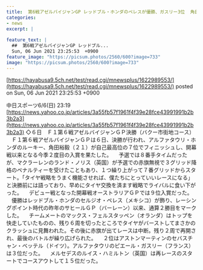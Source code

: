 ```yaml
---
title:  第6戦アゼルバイジャンGP レッドブル・ホンダのペレスが優勝、ガスリー3位  角田7位  フェルスタッペン、タイヤバーストリタイア  
categories:
- news
excerpt: |
  
feature_text: |
  ##  第6戦アゼルバイジャンGP レッドブル...
  Sun, 06 Jun 2021 23:25:53  +0900
feature_image: "https://picsum.photos/2560/600?image=733"
image: "https://picsum.photos/2560/600?image=733"
---
```


[https://hayabusa9.5ch.net/test/read.cgi/mnewsplus/1622989553/](https://hayabusa9.5ch.net/test/read.cgi/mnewsplus/1622989553/)
posted on Sun, 06 Jun 2021 23:25:53  +0900

<!--more-->

中日スポーツ6/6(日) 23:19 [https://news.yahoo.co.jp/articles/3a55fb57f1961f4f39e28fce43991991b2b3b2a3](https://news.yahoo.co.jp/articles/3a55fb57f1961f4f39e28fce43991991b2b3b2a3) ◇６日　Ｆ１第６戦アゼルバイジャンＧＰ決勝（バクー市街地コース） 　Ｆ１第６戦アゼルバイジャンＧＰは６日、決勝が行われ、アルファタウリ・ホンダのルーキー、角田裕毅（２１）が自己最高位の７位でフィニッシュし、開幕戦以来となる今季２度目の入賞を果たした。 　予選では８番手タイムだったが、マクラーレンのランド・ノリス（英国）が予選での赤旗無視で３グリッド降格のペナルティーを受けたこともあり、１つ繰り上がって７番グリッドからスタート。「タイヤ戦略をうまく機能させれば、僕たちにとっていいレースになる」と決勝前には語っており、早めにタイヤ交換を済ます戦略でライバルに食い下がった。 　デビュー戦となった開幕戦オーストラリアＧＰでは９位入賞だった。 　優勝はレッドブル・ホンダのセルジオ・ペレス（メキシコ）が飾り、レーシングポイント時代の昨年のサヒールＧＰ（バーレーン）以来、通算２勝目をマークした。 　チームメートのマックス・フェルスタッペン（オランダ）はトップを快走していたものの、残り６周を切ったところでタイヤがバーストしてまさかのクラッシュに見舞われた。その後に赤旗が出てレースは中断。残り２周で再開され、最後のバトルが繰り広げられた。 　２位はアストンマーティンのセバスチャン・ベッテル（ドイツ）。アルファタウリのピエール・ガスリー（フランス）は３位だった。 　メルセデスのルイス・ハミルトン（英国）は再レースのスタートでコースアウトして１５位だった。
